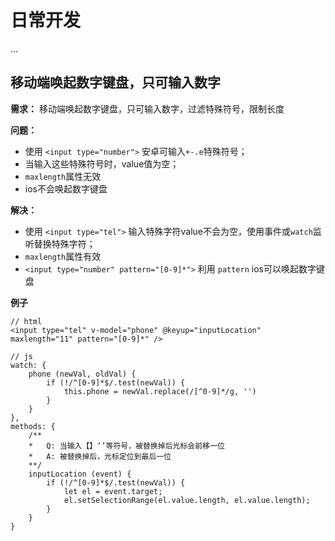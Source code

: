 # 日常开发
...

## 移动端唤起数字键盘，只可输入数字

**需求：** 移动端唤起数字键盘，只可输入数字，过滤特殊符号，限制长度

**问题：** 
- 使用 `<input type="number">` 安卓可输入`+-.e`特殊符号；
- 当输入这些特殊符号时，value值为空；
- `maxlength`属性无效
- ios不会唤起数字键盘

**解决：**
- 使用 `<input type="tel">` 输入特殊字符value不会为空，使用事件或`watch`监听替换特殊字符；
- `maxlength`属性有效
- `<input type="number" pattern="[0-9]*">` 利用 `pattern` ios可以唤起数字键盘

**例子**

```
// html
<input type="tel" v-model="phone" @keyup="inputLocation" maxlength="11" pattern="[0-9]*" />

// js
watch: {
    phone (newVal, oldVal) {
        if (!/^[0-9]*$/.test(newVal)) {
            this.phone = newVal.replace(/[^0-9]*/g, '')
        }
    }
},
methods: {
    /**
    *   Q: 当输入【】‘’等符号，被替换掉后光标会前移一位
    *   A: 被替换掉后，光标定位到最后一位
    **/
    inputLocation (event) {
        if (!/^[0-9]*$/.test(newVal)) {
            let el = event.target;
            el.setSelectionRange(el.value.length, el.value.length);
        }
    }
}
```
